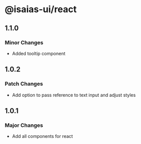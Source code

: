 # @isaias-ui/react

## 1.1.0

### Minor Changes

- Added tooltip component

## 1.0.2

### Patch Changes

- Add option to pass reference to text input and adjust styles

## 1.0.1

### Major Changes

- Add all components for react
